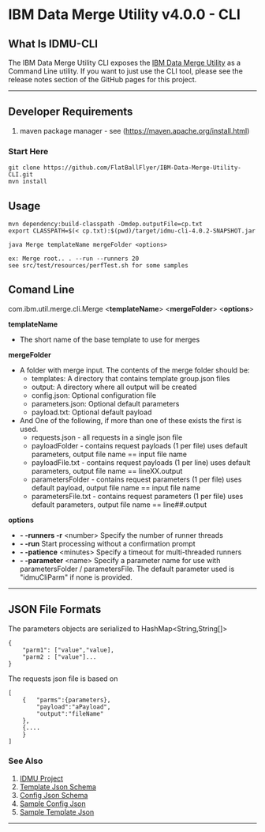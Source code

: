 # IBM Data Merge Utility v4.0.0 - CLI

## What Is IDMU-CLI
The IBM Data Merge Utility CLI exposes the [IBM Data Merge Utility](http://flatballflyer.github.io/IBM-Data-Merge-Utility/) as a Command Line utility. If you want to just use the CLI tool, please see the release notes section of the GitHub pages for this project.

---

## Developer Requirements
1. maven package manager - see (https://maven.apache.org/install.html)

### Start Here

```
git clone https://github.com/FlatBallFlyer/IBM-Data-Merge-Utility-CLI.git
mvn install
```

## Usage

```
mvn dependency:build-classpath -Dmdep.outputFile=cp.txt
export CLASSPATH=$(< cp.txt):$(pwd)/target/idmu-cli-4.0.2-SNAPSHOT.jar

java Merge templateName mergeFolder <options>

ex: Merge root.. . --run --runners 20
see src/test/resources/perfTest.sh for some samples
```
## Comand Line
com.ibm.util.merge.cli.Merge &lt;__templateName__&gt; &lt;__mergeFolder__&gt; &lt;__options__&gt;

__templateName__
- The short name of the base template to use for merges 		

__mergeFolder__
- A folder with merge input. The contents of the merge folder should be:
  - templates: A directory that contains template group.json files 
  - output: A directory where all output will be created
  - config.json: Optional configuration file
  - parameters.json: Optional default parameters
  - payload.txt: Optional default payload
- And One of the following, if more than one of these exists the first is used.
  - requests.json - all requests in a single json file
  - payloadFolder - contains request payloads (1 per file) uses default parameters, output file name == input file name 
  - payloadFile.txt - contains request payloads (1 per line) uses default parameters, output file name == lineXX.output
  - parametersFolder - contains request parameters (1 per file) uses default payload, output file name == input file name
  - parametersFile.txt - contains request parameters (1 per file) uses default parameters, output file name == line##.output

__options__									
- __- -runners  -r__ &lt;number&gt;
Specify the number of runner threads		
- __- -run__ 
Start processing without a confirmation prompt		
- __- -patience__ &lt;minutes&gt;
Specify a timeout for multi-threaded runners
- __- -parameter__ &lt;name&gt;
Specify a parameter name for use with parametersFolder / parametersFile. 
The default parameter used is "idmuCliParm" if none is provided.
												
---

## JSON File Formats
The parameters objects are serialized to HashMap<String,String[]>

```
{
	"parm1": ["value","value], 
	"parm2 : ["value"]...
}
```

The requests json file is based on
```
[
	{	"parms":{parameters}, 
		"payload":"aPayload", 
		"output":"fileName"
	},
	{....
	}
]
```
 	
### See Also
1. [IDMU Project](https://github.com/FlatBallFlyer/IBM-Data-Merge-Utility)
1. [Template Json Schema](https://github.com/FlatBallFlyer/IBM-Data-Merge-Utility/blob/master/WebContent/jsonSchema/schema.template.json)
1. [Config Json Schema](https://github.com/FlatBallFlyer/IBM-Data-Merge-Utility/blob/master/WebContent/jsonSchema/schema.config.json)
1. [Sample Config Json](https://github.com/FlatBallFlyer/IBM-Data-Merge-Utility/blob/master/src/test/resources/config.sample.json)
1. [Sample Template Json](https://github.com/FlatBallFlyer/IBM-Data-Merge-Utility/blob/master/src/test/resources/system.sample.json)

---